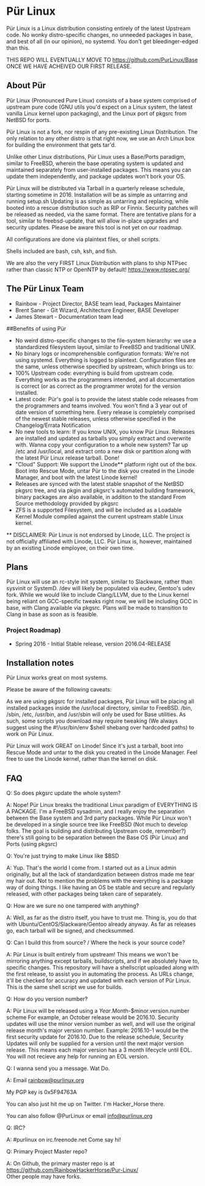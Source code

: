 # Pür Linux
Pür Linux is a Linux distribution consisting entirely of the latest Upstream code. No wonky distro-specific changes, no unneeded packages in base, and best of all (in our opinion), no systemd. You don't get bleedinger-edged than this.

THIS REPO WILL EVENTUALLY MOVE TO https://github.com/PurLinux/Base ONCE WE HAVE ACHEIVED OUR FIRST RELEASE.

## About Pür
Pür Linux (Pronounced Pure Linux) consists of a base system comprised of upstream pure code (GNU utils you'd expect on a Linux system, the latest vanilla Linux kernel upon packaging), and the Linux port of pkgsrc from NetBSD for ports.

Pür Linux is not a fork, nor respin of any pre-existing Linux Distribution.
The only relation to any other distro is that right now, we use an Arch Linux box for building the environment that gets tar'd.

Unlike other Linux distributions, Pür Linux uses a Base/Ports paradigm, similar to FreeBSD, wherein the base operating system is updated and maintained separately from user-installed packages. This means you can update them independently, and package updates won't bork your OS.

Pür Linux will be distributed via Tarball in a quarterly release schedule, starting sometime in 2016.
Installation will be as simple as untarring and running setup.sh
Updating is as simple as untarring and replacing, while booted into a rescue distribution such as RIP or Finnix.
Security patches will be released as needed, via the same format.
There are tentative plans for a tool, similar to freebsd-update, that will allow in-place upgrades and security updates.
Please be aware this tool is not yet on our roadmap.

All configurations are done via plaintext files, or shell scripts.

Shells included are bash, csh, ksh, and fish.

We are also the very FIRST Linux Distribution with plans to ship NTPsec rather than classic NTP or OpenNTP by default!
https://www.ntpsec.org/

## The Pür Linux Team
* Rainbow - Project Director, BASE team lead, Packages Maintainer
* Brent Saner - Git Wizard, Architecture Engineer, BASE Developer
* James Stewart - Documentation team lead

##Benefits of using Pür
* No weird distro-specific changes to the file-system hierarchy: we use a standardized filesystem layout, similar to FreeBSD and traditional UNIX.
* No binary logs or incomprehensible configuration formats: We're not using systemd. Everything is logged to plaintext. Configuration files are the same, unless otherwise specified by upstream, which brings us to:
* 100% Upstream code: everything is build from upstream code. Everything works as the programmers intended, and all documentation is correct (or as correct as the programmer wrote) for the version installed.
* Latest code: Pür's goal is to provide the latest stable code releases from the programmers and teams involved. You won't find a 3 year out of date version of something here. Every release is completely comprised of the newest stable releases, unless otherwise specified in the Changelog/Errata Notification
* No new tools to learn: If you know UNIX, you know Pür Linux. Releases are installed and updated as tarballs you simply extract and overwrite with. Wanna copy your configuration to a whole new system? Tar up /etc and /usr/local, and extract onto a new disk or partition along with the latest Pür Linux release tarball. Done!
* "Cloud" Support: We support the Linode** platform right out of the box. Boot into Rescue Mode, untar Pür to the disk you created in the Linode Manager, and boot with the latest Linode kernel!
* Releases are synced with the latest stable snapshot of the NetBSD pkgsrc tree, and via pkgin and pkgsrc's automated building framework, binary packages are also available, in addition to the standard From Source methodology provided by pkgsrc
* ZFS is a supported Filesystem, and will be included as a Loadable Kernel Module compiled against the current upstream stable Linux kernel.

** DISCLAIMER: Pür Linux is not endorsed by Linode, LLC. The project is not officially affiliated with Linode, LLC.
Pür Linux is, however, maintained by an existing Linode employee, on their own time.

## Plans

Pür Linux will use an rc-style init system, similar to Slackware, rather than sysvinit or SystemD. /dev will likely be populated via eudev, Gentoo's udev fork.
While we would like to include Clang/LLVM, due to the Linux kernel being reliant on GCC-specific tweaks right now, we will be including GCC in base, with Clang available via pkgsrc. Plans will be made to transition to Clang in base as soon as is feasible.

### Project Roadmap)
* Spring 2016 - Initial Stable release, version 2016.04-RELEASE

## Installation notes
Pür Linux works great on most systems.

Please be aware of the following caveats:

As we are using pkgsrc for installed packages, Pür Linux will be placing all installed packages inside the /usr/local directory, similar to FreeBSD. /bin, /sbin, /etc, /usr/bin, and /usr/sbin will only be used for Base utilities.
As such, some scripts you download may require tweaking (We always suggest using the #!/usr/bin/env $shell shebang over hardcoded paths) to work on Pür Linux.

Pür Linux will work GREAT on Linode! Since it's just a tarball, boot into Rescue Mode and untar to the disk you created in the Linode Manager. Feel free to use the Linode kernel, rather than the kernel on disk.

## FAQ

Q: So does pkgsrc update the whole system?

A: Nope! Pür Linux breaks the traditional Linux paradigm of EVERYTHING IS A PACKAGE. I'm a FreeBSD sysadmin, and I really enjoy the separation between the Base system and 3rd party packages. While Pür Linux won't be developed in a single source tree like FreeBSD (Not much to develop folks. The goal is building and distributing Upstream code, remember?) there's still going to be separation between the Base OS (Pür Linux) and Ports (using pkgsrc)


Q: You're just trying to make Linux like $BSD

A: Yup. That's the world I come from. I started out as a Linux admin originally, but all the lack of standardization between distros made me tear my hair out. Not to mention the problems with the everything is a package way of doing things.
I like having an OS be stable and secure and regularly released, with other packages being taken care of separately.


Q: How are we sure no one tampered with anything?

A: Well, as far as the distro itself, you have to trust me. Thing is, you do that with Ubuntu/CentOS/Slackware/Gentoo already anyway. As far as releases go, each tarball will be signed, and checksummed.


Q: Can I build this from source? / Where the heck is your source code?

A: Pür Linux is built entirely from upstream! This means we won't be mirroring anything except tarballs, buildscripts, and if we absolutely have to, specific changes.
This repository will have a shellscript uploaded along with the first release, to assist you in automating the process.
As URLs change, it'll be checked for accuracy and updated with each version of Pür Linux.
This is the same shell script we use for builds.


Q: How do you version number?

A: Pür Linux will be released using a $Year.$Month-$minor.version.number scheme
For example, an October release would be 2016.10.
Security updates will use the minor version number as well, and will use the original release month's major version number.
Example: 2016.10-1 would be the first security update for 2016.10.
Due to the release schedule, Security Updates will only be supplied for a version until the next major version release.
This means each major version has a 3 month lifecycle until EOL. You will not recieve any help for running an EOL version.


Q: I wanna send you a message. Wat Do.

A: Email rainbow@purlinux.org

My PGP key is 0x5F94763A

You can also just hit me up on Twitter. I'm Hacker_Horse there.

You can also follow @PurLinux or email info@purlinux.org

Q: IRC?

A: #purlinux on irc.freenode.net 
Come say hi!

Q: Primary Project Master repo?

A: On Github, the primary master repo is at https://github.com/RainbowHackerHorse/Pur-Linux/  
Other people may have forks. 
